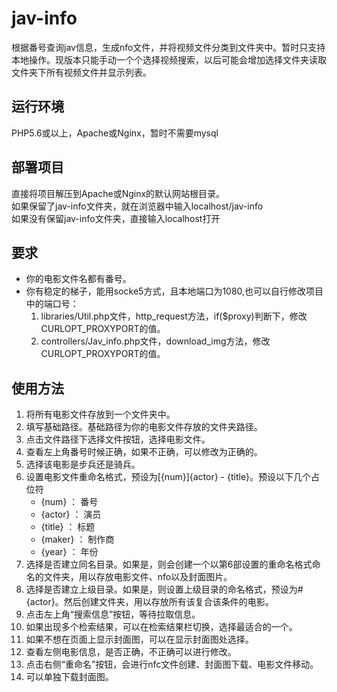 # jav-info
根据番号查询jav信息，生成nfo文件，并将视频文件分类到文件夹中。暂时只支持本地操作。现版本只能手动一个个选择视频搜索，以后可能会增加选择文件夹读取文件夹下所有视频文件并显示列表。
## 运行环境
PHP5.6或以上，Apache或Nginx，暂时不需要mysql
## 部署项目
直接将项目解压到Apache或Nginx的默认网站根目录。\
如果保留了jav-info文件夹，就在浏览器中输入localhost/jav-info\
如果没有保留jav-info文件夹，直接输入localhost打开
## 要求
* 你的电影文件名都有番号。
* 你有稳定的梯子，能用socke5方式，且本地端口为1080,也可以自行修改项目中的端口号：
    1. libraries/Util.php文件，http_request方法，if($proxy)判断下，修改CURLOPT_PROXYPORT的值。
    2. controllers/Jav_info.php文件，download_img方法，修改CURLOPT_PROXYPORT的值。
## 使用方法
1. 将所有电影文件存放到一个文件夹中。
2. 填写基础路径。基础路径为你的电影文件存放的文件夹路径。
3. 点击文件路径下选择文件按钮，选择电影文件。
4. 查看左上角番号时候正确，如果不正确，可以修改为正确的。
5. 选择该电影是步兵还是骑兵。
6. 设置电影文件重命名格式，预设为\[{num}\]{actor} - {title}。预设以下几个占位符
    * {num} ： 番号
    * {actor} ： 演员
    * {title} ： 标题
    * {maker} ： 制作商
    * {year} ： 年份
7. 选择是否建立同名目录。如果是，则会创建一个以第6部设置的重命名格式命名的文件夹，用以存放电影文件、nfo以及封面图片。
8. 选择是否建立上级目录。如果是，则设置上级目录的命名格式，预设为#{actor}。然后创建文件夹，用以存放所有该复合该条件的电影。
9. 点击左上角“搜索信息”按钮，等待拉取信息。
10. 如果出现多个检索结果，可以在检索结果栏切换，选择最适合的一个。
11. 如果不想在页面上显示封面图，可以在显示封面图处选择。
12. 查看左侧电影信息，是否正确，不正确可以进行修改。
13. 点击右侧“重命名”按钮，会进行nfc文件创建、封面图下载、电影文件移动。
14. 可以单独下载封面图。
